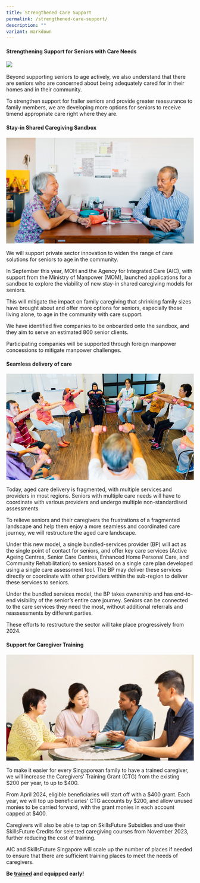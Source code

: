```yaml
---
title: Strengthened Care Support
permalink: /strengthened-care-support/
description: ""
variant: markdown
---
```

#### Strengthening Support for Seniors with Care Needs

![](/images/photo%20for%20strengthen%20care%20support%20(2).jpg)

Beyond supporting seniors to age actively, we also understand that there are seniors who are concerned about being adequately cared for in their homes and in their community. 

To strengthen support for frailer seniors and provide greater reassurance to family members, we are developing more options for seniors to receive timend appropriate care right where they are. 

#### Stay-in Shared Caregiving Sandbox 

 
![](/images/photo%20for%20sandbox%20(2).jpg)

We will support private sector innovation to widen the range of care solutions for seniors to age in the community.  

In September this year, MOH and the Agency for Integrated Care (AIC), with support from the Ministry of Manpower (MOM), launched applications for a sandbox to explore the viability of new stay-in shared caregiving models for seniors.  

This will mitigate the impact on family caregiving that shrinking family sizes have brought about and offer more options for seniors, especially those living alone, to age in the community with care support.

 We have identified five companies to be onboarded onto the sandbox, and they aim to serve an estimated 800 senior clients.  

 Participating companies will be supported through foreign manpower concessions to mitigate manpower challenges.



####  Seamless delivery of care  


![](/images/photo%20for%20delivery%20of%20care%201%20(2).jpeg)

Today, aged care delivery is fragmented, with multiple services and providers in most regions. Seniors with multiple care needs will have to coordinate with various providers and undergo multiple non-standardised assessments.   

To relieve seniors and their caregivers the frustrations of a fragmented landscape and help them enjoy a more seamless and coordinated care journey, we will restructure the aged care landscape. 


Under this new model, a single bundled-services provider (BP) will act as the single point of contact for seniors, and offer key care services (Active Ageing Centres, Senior Care Centres, Enhanced Home Personal Care, and Community Rehabilitation) to seniors based on a single care plan developed using a single care assessment tool. The BP may deliver these services directly or coordinate with other providers within the sub-region to deliver these services to seniors. 



Under the bundled services model, the BP takes ownership and has end-to-end visibility of the senior’s entire care journey. Seniors can be connected to the care services they need the most, without additional referrals and reassessments by different parties. 

These efforts to restructure the sector will take place progressively from 2024.  

#### Support for Caregiver Training 

![](/images/photo%20for%20delivery%20of%20care%202%20(2).png)

To make it easier for every Singaporean family to have a trained caregiver, we will increase the Caregivers’ Training Grant (CTG) from the existing $200 per year, to up to $400.  

From April 2024, eligible beneficiaries will start off with a $400 grant. Each year, we will top up beneficiaries’ CTG accounts by $200, and allow unused monies to be carried forward, with the grant monies in each account capped at $400.  

Caregivers will also be able to tap on SkillsFuture Subsidies and use their SkillsFuture Credits for selected caregiving courses from November 2023, further reducing the cost of training. 


AIC and SkillsFuture Singapore will scale up the number of places if needed to ensure that there are sufficient training places to meet the needs of caregivers. 


**Be [trained](https://www.aic.sg/caregiving/caregiver-training-course) and equipped early!**